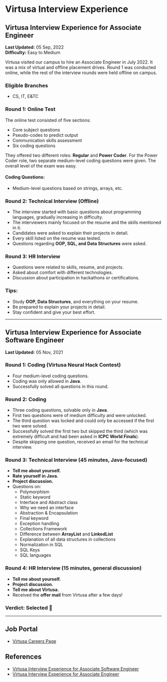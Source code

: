 # Virtusa Interview Experience

## Virtusa Interview Experience for Associate Engineer

**Last Updated:** 05 Sep, 2022  
**Difficulty:** Easy to Medium  

Virtusa visited our campus to hire an Associate Engineer in July 2022. It was a mix of virtual and offline placement drives. Round 1 was conducted online, while the rest of the interview rounds were held offline on campus.

### **Eligible Branches**
- CS, IT, E&TC

### **Round 1: Online Test**
The online test consisted of five sections:
- Core subject questions
- Pseudo-codes to predict output
- Communication skills assessment
- Six coding questions

They offered two different roles: **Regular** and **Power Coder**. For the Power Coder role, two separate medium-level coding questions were given. The overall level of the exam was easy.

#### **Coding Questions:**
- Medium-level questions based on strings, arrays, etc.

### **Round 2: Technical Interview (Offline)**
- The interview started with basic questions about programming languages, gradually increasing in difficulty.
- The interviewers mainly focused on the resume and the skills mentioned in it.
- Candidates were asked to explain their projects in detail.
- Every skill listed on the resume was tested.
- Questions regarding **OOP, SQL, and Data Structures** were asked.

### **Round 3: HR Interview**
- Questions were related to skills, resume, and projects.
- Asked about comfort with different technologies.
- Discussion about participation in hackathons or certifications.

### **Tips:**
- Study **OOP, Data Structures**, and everything on your resume.
- Be prepared to explain your projects in detail.
- Stay confident and give your best effort.

---

## Virtusa Interview Experience for Associate Software Engineer

**Last Updated:** 05 Nov, 2021  

### **Round 1: Coding (Virtusa Neural Hack Contest)**
- Four medium-level coding questions.
- Coding was only allowed in **Java**.
- Successfully solved all questions in this round.

### **Round 2: Coding**
- Three coding questions, solvable only in **Java**.
- First two questions were of medium difficulty and were unlocked.
- The third question was locked and could only be accessed if the first two were solved.
- Successfully solved the first two but skipped the third (which was extremely difficult and had been asked in **ICPC World Finals**).
- Despite skipping one question, received an email for the technical interview.

### **Round 3: Technical Interview** (45 minutes, Java-focused)
- **Tell me about yourself.**
- **Rate yourself in Java.**
- **Project discussion.**
- Questions on:
  - Polymorphism
  - Static keyword
  - Interface and Abstract class
  - Why we need an interface
  - Abstraction & Encapsulation
  - Final keyword
  - Exception handling
  - Collections Framework
  - Difference between **ArrayList** and **LinkedList**
  - Explanation of all data structures in collections
  - Normalization in SQL
  - SQL Keys
  - SQL languages

### **Round 4: HR Interview** (15 minutes, general discussion)
- **Tell me about yourself.**
- **Project discussion.**
- **Tell me about Virtusa.**
- Received the **offer mail** from Virtusa after a few days!

### **Verdict:** Selected 🎉

---


## Job Portal
- [Virtusa Careers Page](https://www.virtusa.com/careers)
## References
- [Virtusa Interview Experience for Associate Software Engineer](https://www.geeksforgeeks.org/virtusa-interview-experience-for-associate-software-engineer/)
- [Virtusa Interview Experience for Associate Engineer](https://www.geeksforgeeks.org/virtusa-interview-experience-for-associate-engineer/?ref=asr2)

